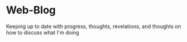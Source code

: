 # Web-Blog
Keeping up to date with progress, thoughts, revelations, and thoughts on how to discuss what I'm doing
